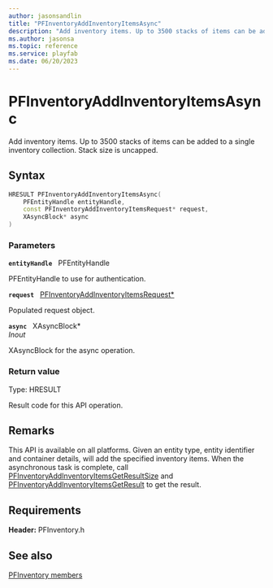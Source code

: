 ```yaml
---
author: jasonsandlin
title: "PFInventoryAddInventoryItemsAsync"
description: "Add inventory items. Up to 3500 stacks of items can be added to a single inventory collection. Stack size is uncapped."
ms.author: jasonsa
ms.topic: reference
ms.service: playfab
ms.date: 06/20/2023
---
```


# PFInventoryAddInventoryItemsAsync  

Add inventory items. Up to 3500 stacks of items can be added to a single inventory collection. Stack size is uncapped.  

## Syntax  
  
```cpp
HRESULT PFInventoryAddInventoryItemsAsync(  
    PFEntityHandle entityHandle,  
    const PFInventoryAddInventoryItemsRequest* request,  
    XAsyncBlock* async  
)  
```  
  
### Parameters  
  
**`entityHandle`** &nbsp; PFEntityHandle  
  
PFEntityHandle to use for authentication.  
  
**`request`** &nbsp; [PFInventoryAddInventoryItemsRequest*](../../pfinventorytypes/structs/pfinventoryaddinventoryitemsrequest.md)  
  
Populated request object.  
  
**`async`** &nbsp; XAsyncBlock*  
*_Inout_*  
  
XAsyncBlock for the async operation.  
  
  
### Return value
Type: HRESULT
  
Result code for this API operation.
  
## Remarks  
  
This API is available on all platforms. Given an entity type, entity identifier and container details, will add the specified inventory items. When the asynchronous task is complete, call [PFInventoryAddInventoryItemsGetResultSize](pfinventoryaddinventoryitemsgetresultsize.md) and [PFInventoryAddInventoryItemsGetResult](pfinventoryaddinventoryitemsgetresult.md) to get the result.
  
## Requirements  
  
**Header:** PFInventory.h
  
## See also  
[PFInventory members](../pfinventory_members.md)  

  
  
